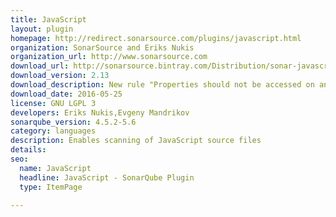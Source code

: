 ```yaml
---
title: JavaScript
layout: plugin
homepage: http://redirect.sonarsource.com/plugins/javascript.html
organization: SonarSource and Eriks Nukis
organization_url: http://www.sonarsource.com
download_url: http://sonarsource.bintray.com/Distribution/sonar-javascript-plugin/sonar-javascript-plugin-2.13.jar
download_version: 2.13
download_description: New rule "Properties should not be accessed on an undefined or null value"
download_date: 2016-05-25
license: GNU LGPL 3
developers: Eriks Nukis,Evgeny Mandrikov
sonarqube_version: 4.5.2-5.6
category: languages
description: Enables scanning of JavaScript source files
details: 
seo: 
  name: JavaScript
  headline: JavaScript - SonarQube Plugin
  type: ItemPage

---
```

